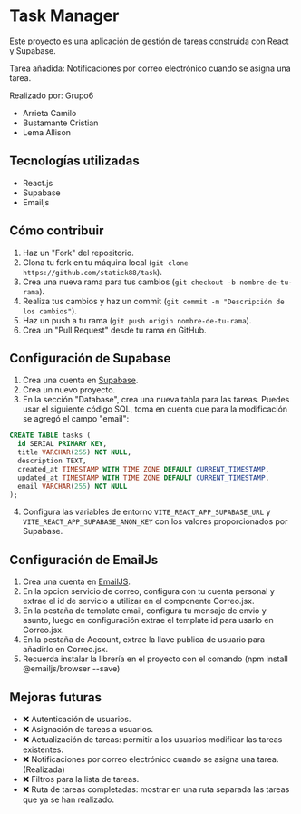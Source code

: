 # Task Manager

Este proyecto es una aplicación de gestión de tareas construida con React y Supabase.

Tarea añadida: Notificaciones por correo electrónico cuando se asigna una tarea.

Realizado por: Grupo6

- Arrieta Camilo
- Bustamante Cristian
- Lema Allison

## Tecnologías utilizadas

- React.js
- Supabase
- Emailjs

## Cómo contribuir

1. Haz un "Fork" del repositorio.
2. Clona tu fork en tu máquina local (`git clone https://github.com/statick88/task`).
3. Crea una nueva rama para tus cambios (`git checkout -b nombre-de-tu-rama`).
4. Realiza tus cambios y haz un commit (`git commit -m "Descripción de los cambios"`).
5. Haz un push a tu rama (`git push origin nombre-de-tu-rama`).
6. Crea un "Pull Request" desde tu rama en GitHub.

## Configuración de Supabase

1. Crea una cuenta en [Supabase](https://supabase.io/).
2. Crea un nuevo proyecto.
3. En la sección "Database", crea una nueva tabla para las tareas. Puedes usar el siguiente código SQL, toma en cuenta que para la
   modificación se agregó el campo "email":
```sql
CREATE TABLE tasks (
  id SERIAL PRIMARY KEY,
  title VARCHAR(255) NOT NULL,
  description TEXT,
  created_at TIMESTAMP WITH TIME ZONE DEFAULT CURRENT_TIMESTAMP,
  updated_at TIMESTAMP WITH TIME ZONE DEFAULT CURRENT_TIMESTAMP,
  email VARCHAR(255) NOT NULL
);
```	
4. Configura las variables de entorno `VITE_REACT_APP_SUPABASE_URL` y `VITE_REACT_APP_SUPABASE_ANON_KEY` con los valores proporcionados por Supabase.

## Configuración de EmailJs
1. Crea una cuenta en [EmailJS](https://dashboard.emailjs.com/sign-up).
2. En la opcion servicio de correo, configura con tu cuenta personal y extrae el id de servicio a utilizar en 
   el componente Correo.jsx.
3. En la pestaña de template email, configura tu mensaje de envio y asunto, luego en configuración extrae el template id
  para usarlo en Correo.jsx.
4. En la pestaña de Account, extrae la llave publica de usuario para añadirlo en Correo.jsx.
5. Recuerda instalar la librería en el proyecto con el comando (npm install @emailjs/browser --save)

## Mejoras futuras

- ❌ Autenticación de usuarios.
- ❌ Asignación de tareas a usuarios.
- ❌ Actualización de tareas: permitir a los usuarios modificar las tareas existentes.
- ❌ Notificaciones por correo electrónico cuando se asigna una tarea. (Realizada)
- ❌ Filtros para la lista de tareas.
- ❌ Ruta de tareas completadas: mostrar en una ruta separada las tareas que ya se han realizado.